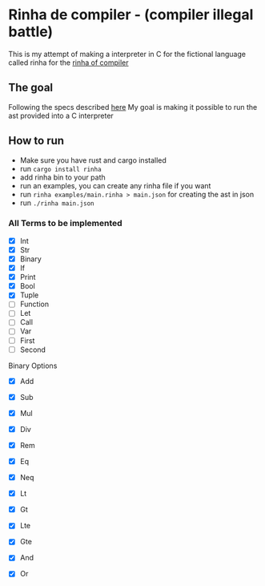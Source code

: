 # Rinha de compiler - (compiler illegal battle)

This is my attempt of making a interpreter in C for the fictional language called rinha for the [rinha of compiler](https://github.com/aripiprazole/rinha-de-compiler)


## The goal

Following the specs described [here](https://github.com/aripiprazole/rinha-de-compiler/blob/main/SPECS.md)
My goal is making it possible to run the ast provided into a C interpreter

## How to run

- Make sure you have rust and cargo installed
- run ```cargo install rinha```
- add rinha bin to your path
- run an examples, you can create any rinha file if you want
- run ```rinha examples/main.rinha > main.json``` for creating the ast in json
- run ```./rinha main.json```

### All Terms to be implemented

- [x] Int
- [x] Str
- [x] Binary
- [x] If
- [x] Print
- [x] Bool
- [x] Tuple
- [ ] Function
- [ ] Let
- [ ] Call
- [ ] Var
- [ ] First
- [ ] Second

Binary Options
- [x] Add
- [x] Sub
- [x] Mul
- [x] Div
- [x] Rem
- [x] Eq
- [x] Neq
- [x] Lt
- [x] Gt
- [x] Lte
- [x] Gte
- [x] And
- [x] Or


